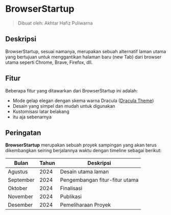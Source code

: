# BrowserStartup

> Dibuat oleh: Akhtar Hafiz Puliwarna

## Deskripsi

BrowserStartup, sesuai namanya, merupakan sebuah alternatif laman utama yang bertujuan
untuk menggantikan halaman baru (new Tab) dari browser utama seperti Chrome, Brave, Firefox, dll.

## Fitur

Beberapa fitur yang ditawarkan dari BrowserStartup ini adalah:

- Mode gelap elegan dengan skema warna Dracula ([Dracula Theme](https://www.draculatheme.com))
- Desain yang simpel dan mudah untuk digunakan
- Kustomisasi latar belakang
- itu aja sebenarnya

## Peringatan

**BrowserStartup** merupakan sebuah proyek sampingan yang akan terus dikembangkan
seiring berjalannya waktu dengan timeline sebagai berikut:

| Bulan | Tahun | Deskripsi |
| ----------- | ----------- | ----------- |
| Agustus | 2024 | Desain utama laman |
| September | 2024 | Pengembangan fitur-fitur utama |
| Oktober | 2024 | Finalisasi |
| November | 2024 | Publikasi |
| Desember | 2024 | Pemeliharaan Proyek |
